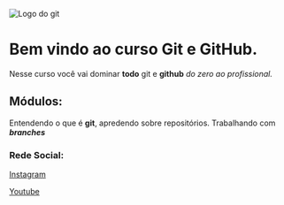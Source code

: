 ![Logo do git](https://git-scm.com/images/logos/downloads/Git-Icon-1788C.png)

# Bem vindo ao curso Git e GitHub.
Nesse curso você vai dominar **todo** git e **github** _do zero ao profissional._

## Módulos:
Entendendo o que é **git**, apredendo sobre repositórios.
Trabalhando com _**branches**_

### Rede Social:
[Instagram](https://www.instagram.com/)

[Youtube](https://www.youtube.com/)
